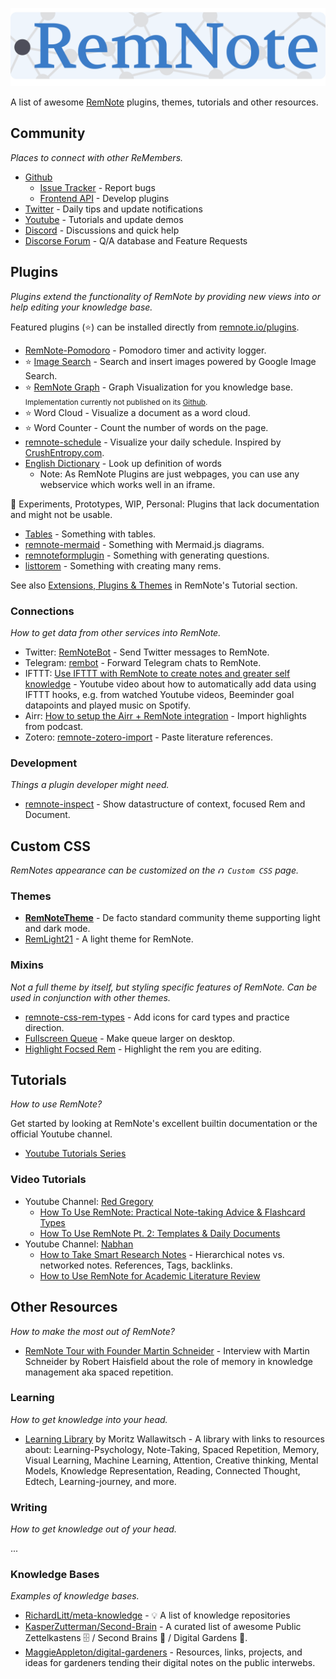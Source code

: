 ![banner](img/remnote-banner.png)

A list of awesome [RemNote](https://remnote.io) plugins, themes, tutorials and other resources.

<!-- TODO: Explain how the list works and what the goal is. -->
<!-- **What is this list:** Think if it like a mind map of the RemNote Ecosystem.
**Why is this list:** This project aims to collect the best resources, helping the community grow and enabling you to get the most out of RemNote.
 -->
<!-- This project aims to collect and manage community contributions
 such that the devs can focus on RemNote itself. The builtin tutorials
 are great but there are some outdated and missing parts.
 -->

## Community

<!-- TODO: Icons -->

_Places to connect with other ReMembers._

- [Github](https://github.com/remnoteio)
  - [Issue Tracker](https://github.com/remnoteio/remnote-issues) - Report bugs
  - [Frontend API](https://github.com/remnoteio/remnote-api) - Develop plugins
- [Twitter](https://twitter.com/rem_note) - Daily tips and update notifications
- [Youtube](https://www.youtube.com/channel/UCgETcD9IVBbTIL9OjCoaloA) - Tutorials and update demos
- [Discord](https://bit.ly/REMNOTEdiscord) - Discussions and quick help
- [Discorse Forum](https://remnote.io) - Q/A database and Feature Requests
  <!-- - [Reddit](https://www.reddit.com/r/remNote/) - Deprecated: Replaced by Discorse Forum -->

## Plugins

_Plugins extend the functionality of RemNote by providing new views into or help editing your knowledge base._

Featured plugins (⭐) can be installed directly from [remnote.io/plugins](https://www.remnote.io/plugins).

- [RemNote-Pomodoro](https://github.com/sirvan3tr/RemNote-Pomodoro) - Pomodoro timer and activity logger.
- ⭐ [Image Search](https://remnoteimagesearch.glitch.me/) - Search and insert images powered by Google Image Search.
- ⭐ [RemNote Graph](https://www.nhanvu327.com/rem-plugins) - Graph Visualization for you knowledge base.
  <small>Implementation currently not published on its [Github](https://github.com/nhanvu327/rem-graph).</small>
- ⭐ Word Cloud - Visualize a document as a word cloud.
- ⭐ Word Counter - Count the number of words on the page.
- [remnote-schedule](https://github.com/hannesfrank/remnote-schedule) - Visualize your daily schedule. Inspired by [CrushEntropy.com](https://crushentropy.com/).
- [English Dictionary](img/dictionary-plugin.png) - Look up definition of words
  - Note: As RemNote Plugins are just webpages, you can use any webservice which works well in an iframe.

🔧 Experiments, Prototypes, WIP, Personal: Plugins that lack documentation and might not be usable.

- [Tables](https://glitch.com/~abalone-pointy-ash) - Something with tables.
- [remnote-mermaid](https://glitch.com/~remnote-mermaid) - Something with Mermaid.js diagrams.
- [remnoteformplugin](https://glitch.com/~remnoteformplugin) - Something with generating questions.
- [listtorem](https://glitch.com/~listtorem) - Something with creating many rems.

<!-- TODO: Can we get a link (remnote.io/plugins/add?name=myplugin&width=) to install a plugin with default settings. This would be a first and simple to implement step to a plugin store. -->

See also [Extensions, Plugins & Themes](https://www.remnote.io/documentation/nFTJ495uTxQTva9TL) in RemNote's Tutorial section.

### Connections

_How to get data from other services into RemNote._

<!-- TODO: Icons? Might be too much here. -->

- Twitter: [RemNoteBot](https://twitter.com/RemNoteBot/) - Send Twitter messages to RemNote.
- Telegram: [rembot](https://github.com/dmrd/rembot) - Forward Telegram chats to RemNote.
- IFTTT: [Use IFTTT with RemNote to create notes and greater self knowledge](https://www.youtube.com/watch?v=f7byM4BIq8o) - Youtube video about how to automatically add data using IFTTT hooks, e.g. from watched Youtube videos, Beeminder goal datapoints and played music on Spotify.
- Airr: [How to setup the Airr + RemNote integration](https://www.youtube.com/watch?v=Y92mPSugGBs) - Import highlights from podcast.
- Zotero: [remnote-zotero-import](https://github.com/hannesfrank/remnote-zotero-import) - Paste literature references.

### Development

_Things a plugin developer might need._

- [remnote-inspect](https://github.com/hannesfrank/remnote-inspect) - Show datastructure of context, focused Rem and Document.

<!-- TODO: Guides, Github pages plugin template,  -->

## Custom CSS

_RemNotes appearance can be customized on the `⮉ Custom CSS` page._

### Themes

- **[RemNoteTheme](https://github.com/ethomasv/RemNoteTheme)** - De facto standard community theme supporting light and dark mode.
- [RemLight21](https://github.com/cannibalox/RemLight21) - A light theme for RemNote.

### Mixins

_Not a full theme by itself, but styling specific features of RemNote. Can be used in conjunction with other themes._

- [remnote-css-rem-types](https://github.com/hannesfrank/remnote-css-rem-types/) - Add icons for card types and practice direction.
- [Fullscreen Queue](https://github.com/hannesfrank/awesome-remnote/tree/master/css#fullscreen-queue) - Make queue larger on desktop.
- [Highlight Focsed Rem](https://github.com/hannesfrank/awesome-remnote/tree/master/css#highlight-focused-rem) - Highlight the rem you are editing.

## Tutorials

_How to use RemNote?_

Get started by looking at RemNote's excellent builtin documentation or the official Youtube channel.

- [Youtube Tutorials Series](https://www.youtube.com/channel/UCgETcD9IVBbTIL9OjCoaloA/videos)

### Video Tutorials

<!-- TODO: Youtube Icon. -->

- Youtube Channel: [Red Gregory](https://www.youtube.com/channel/UC4GFX14CvT9VFiAh0fH3Nhw)
  - [How To Use RemNote: Practical Note-taking Advice & Flashcard Types](https://www.youtube.com/watch?v=4m4_q4UEZDE)
  - [How To Use RemNote Pt. 2: Templates & Daily Documents](https://www.youtube.com/watch?v=_NCXph5ZSOE)
- Youtube Channel: [Nabhan](https://www.youtube.com/channel/UCfzJ54hBKlMvdIPOwY6hemg)
  - [How to Take Smart Research Notes](https://www.youtube.com/watch?v=ay69c1_OPl4) - Hierarchical notes vs. networked notes. References, Tags, backlinks.
  - [How to Use RemNote for Academic Literature Review](https://www.youtube.com/watch?v=lrMVIZt-VUY)
  <!-- - Youtube Channel: NotesWithRen -->

## Other Resources

_How to make the most out of RemNote?_

<!-- TODO: Add references from my RemNote -->

- [RemNote Tour with Founder Martin Schneider](https://www.youtube.com/watch?v=vlm3_57JuMI) - Interview with Martin Schneider by Robert Haisfield about the role of memory in knowledge management aka spaced repetition.

### Learning

_How to get knowledge into your head._

- [Learning Library](https://www.notion.so/Learning-Library-2ecb646b5e1e4d5c8274c73c3fbb2541) by Moritz Wallawitsch - A library with links to resources about: Learning-Psychology, Note-Taking, Spaced Repetition, Memory, Visual Learning, Machine Learning, Attention, Creative thinking, Mental Models, Knowledge Representation, Reading, Connected Thought, Edtech, Learning-journey, and more.

### Writing

_How to get knowledge out of your head._

...

### Knowledge Bases

_Examples of knowledge bases._

- [RichardLitt/meta-knowledge](https://github.com/RichardLitt/meta-knowledge) - 💡 A list of knowledge repositories
- [KasperZutterman/Second-Brain](https://github.com/KasperZutterman/Second-Brain) - A curated list of awesome Public Zettelkastens 🗄️ / Second Brains 🧠 / Digital Gardens 🌱.
- [MaggieAppleton/digital-gardeners](https://github.com/MaggieAppleton/digital-gardeners) - Resources, links, projects, and ideas for gardeners tending their digital notes on the public interwebs.
